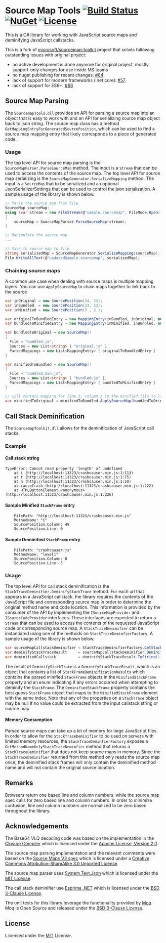# Source Map Tools [![Build Status](https://img.shields.io/azure-devops/build/sourcemaptools/sourcemaptools/1/master?label=build%20(master))](https://dev.azure.com/sourcemaptools/sourcemaptools/_build/latest?definitionId=1&branchName=master) [![NuGet](https://img.shields.io/nuget/v/SourceMapTools.svg)](https://www.nuget.org/packages/SourceMapTools/) [![License](https://img.shields.io/github/license/MaceWindu/sourcemap-tools)](LICENSE.txt)

This is a C# library for working with JavaScript source maps and deminifying JavaScript callstacks.

This is a fork of [microsoft/sourcemap-toolkit](https://github.com/microsoft/sourcemap-toolkit) project that solves following outstanding issues with original project:

- no active development is done anymore for original project, mostly support-only changes for use inside MS teams
- no nuget publishing for recent changes: [#64](https://github.com/microsoft/sourcemap-toolkit/issues/64)
- lack of support for modern frameworks (.net core): [#57](https://github.com/microsoft/sourcemap-toolkit/issues/57)
- lack of support for ES6+: [#66](https://github.com/microsoft/sourcemap-toolkit/issues/66)

## Source Map Parsing
The `SourcemapTools.dll` provides an API for parsing a source map into an object that is easy to work with and an API for serializing source map object back to json string.
The source map class has a method `GetMappingEntryForGeneratedSourcePosition`, which can be used to find a source map mapping entry that likely corresponds to a piece of generated code.

### Usage
The top level API for source map parsing is the `SourceMapParser.ParseSourceMap` method. The input is a `Stream` that can be used to access the contents of the source map.
The top level API for source map serializing is the `SourceMapGenerator.SerializeMapping` method. The input is a `SourceMap` that to be serialized and an optional JsonSerializerSettings that can be used to control the json serialization.
A sample usage of the library is shown below.

```csharp
// Parse the source map from file
SourceMap sourceMap;
using (var stream = new FileStream(@"sample.sourcemap", FileMode.Open))
{
    sourceMap = SourceMapParser.ParseSourceMap(stream);
}

// Manipulate the source map
...

// Save to source map to file
string serializedMap = SourceMapGenerator.SerializeMapping(sourceMap);
File.WriteAllText(@"updatedSample.sourcemap", serializedMap);
```

### Chaining source maps
A common use case when dealing with source maps is multiple mapping layers. You can use `ApplySourceMap` to chain maps together to link back to the source

```cs
var inOriginal = new SourcePosition(34, 23);
var inBundled  = new SourcePosition(23, 12);
var inMinified = new SourcePosition(3 , 2 );

var originalToBundledEntry = new MappingEntry(inBundled, inOriginal, null, "original.js");
var bundledToMinifiedEntry = new MappingEntry(inMinified, inBundled, null, "bundle.js");

var bundledToOriginal = new SourceMap()
{
  File = "bundled.js",
  Sources = new List<string> { "original.js" },
  ParsedMappings = new List<MappingEntry> { originalToBundledEntry }
}

var minifiedToBundled = new SourceMap()
{
  File = "bundled.min.js",
  Sources = new List<string> { "bundled.js" },
  ParsedMappings = new List<MappingEntry> { bundledToMinifiedEntry }
}

// will contain mapping for line 3, column 2 in the minified file to line 34, column 23 in the original file
var minifiedToOriginal = minifiedToBundled.ApplySourceMap(bundledToOriginal);
```

## Call Stack Deminification
The `SourcemapToolkit.dll` allows for the deminification of JavaScript call stacks.
### Example
#### Call stack string
```
TypeError: Cannot read property 'length' of undefined
    at i (http://localhost:11323/crashcauser.min.js:1:113)
    at t (http://localhost:11323/crashcauser.min.js:1:75)
    at n (http://localhost:11323/crashcauser.min.js:1:50)
    at causeCrash (http://localhost:11323/crashcauser.min.js:1:222)
    at HTMLButtonElement.<anonymous> (http://localhost:11323/crashcauser.min.js:1:326)
```
#### Sample Minified `StackFrame` entry
```
    FilePath: "http://localhost:11323/crashcauser.min.js"
    MethodName: "i"
    SourcePosition.Column: 49
    SourcePosition.Line: 0
```
#### Sample Deminified `StackFrame` entry
```
    FilePath: "crashcauser.js"
    MethodName: "level1"
    SourcePosition.Column: 8
    SourcePosition.Line: 5
```
### Usage
The top level API for call stack deminification is the `StackTraceDeminifier.DeminifyStackTrace` method. For each url that appears in a JavaScript callstack, the library requires the contents of the JavaScript file and corresponding source map in order to determine the original method name and code location. This information is provided by the consumer of the API by implementing the `ISourceMapProvider` and `ISourceCodeProvider` interfaces. These interfaces are expected to return a `Stream` that can be used to access the contents of the requested JavaScript code or corresponding source map. A `StackTraceDeminifier` can be instantiated using one of the methods on `StackTraceDeminfierFactory`. A sample usage of the library is shown below.

```csharp
var sourceMapCallstackDeminifier = StackTraceDeminifierFactory.GetStackTraceDeminfier(new SourceMapProvider(), new SourceCodeProvider());
var deminifyStackTraceResult     = sourceMapCallstackDeminifier.DeminifyStackTrace(callstack, false);
var deminifiedCallstack          = deminifyStackTraceResult.ToString();
```

The result of `DeminifyStackTrace` is a `DeminifyStackTraceResult`, which is an object that contains a list of `StackFrameDeminificationResults` which contains the parsed minified `StackFrame` objects in the `MinifiedStackFrame` property and an enum indicating if any errors occurred when attempting to deminify the `StackFrame`. The `DeminifiedStackFrame` property contains the best guess `StackFrame` object that maps to the `MinifiedStackFrame` element with the same index. Note that any of the properties on a `StackTrace` object may be null if no value could be extracted from the input callstack string or source map.

#### Memory Consumption
Parsed source maps can take up a lot of memory for large JavaScript files. In order to allow for the `StackTraceDeminifier` to be used on servers with limited memory resources, the `StackTraceDeminfierFactory` exposes a `GetMethodNameOnlyStackTraceDeminfier` method that returns a `StackTraceDeminifier` that does not keep source maps in memory. Since the `StackTraceDeminifier` returned from this method only reads the source map once, the deminified stack frames will only contain the deminified method name and will not contain the original source location.

## Remarks
Browsers return one based line and column numbers, while the source map spec calls for zero based line and column numbers. In order to minimize confusion, line and column numbers are normalized to be zero based throughout the library.

## Acknowledgements
The Base64 VLQ decoding code was based on the implementation in the [Closure Compiler](https://github.com/google/closure-compiler/blob/master/src/com/google/debugging/sourcemap/Base64VLQ.java) which is licensed under the [Apache License, Version 2.0](http://www.apache.org/licenses/LICENSE-2.0).

The source map parsing implementation and the relevant comments were based on the [Source Maps V3 spec](https://docs.google.com/document/d/1U1RGAehQwRypUTovF1KRlpiOFze0b-_2gc6fAH0KY0k/mobilebasic?pref=2&pli=1) which is licensed under a [Creative Commons Attribution-ShareAlike 3.0 Unported License](https://creativecommons.org/licenses/by-sa/3.0/).

The source map parser uses [System.Text.Json](https://www.nuget.org/packages/System.Text.Json) which is licensed under the [MIT License](https://github.com/dotnet/runtime/blob/master/LICENSE.TXT).

The call stack deminifier use [Esprima .NET](https://www.nuget.org/packages/esprima) which is licensed under the [BSD 3-Clause License](https://github.com/sebastienros/esprima-dotnet/blob/dev/LICENSE.txt).

The unit tests for this library leverage the functionality provided by [Moq](https://www.nuget.org/packages/Moq). Moq is Open Source and released under the [BSD 3-Clause License](https://github.com/moq/moq4/blob/main/License.txt).

## License

Licensed under the [MIT](LICENSE.txt) License.

